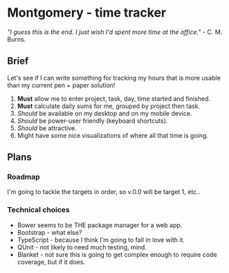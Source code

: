 # Montgomery - time tracker

_"I guess this is the end. I just wish I'd spent more time at the office."_ - C. M. Burns.

## Brief
Let's see if I can write something for tracking my hours that is more usable than my current pen + paper solution!

1. **Must** allow me to enter project, task, day, time started and finished.
2. **Must** calculate daily sums for me, grouped by project then task.
3. _Should_ be available on my desktop and on my mobile device.
4. _Should_ be power-user friendly (keyboard shortcuts).
5. _Should_ be attractive.
6. Might have some nice visualizations of where all that time is going.

## Plans

### Roadmap
I'm going to tackle the targets in order, so v.0.0 will be target 1, etc..

### Technical choices
* Bower seems to be THE package manager for a web app.
* Bootstrap - what else?
* TypeScript - because I think I'm going to fall in love with it.
* QUnit - not likely to need much testing, mind.
* Blanket - not sure this is going to get complex enough to require code coverage, but if it does.
